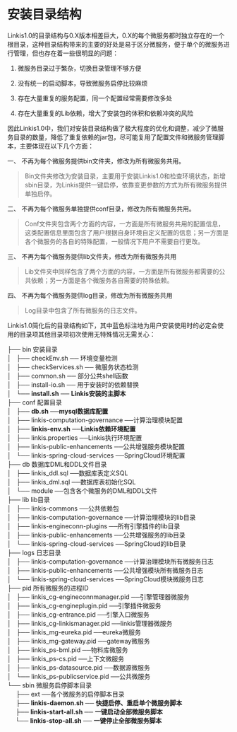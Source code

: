 安装目录结构
============

Linkis1.0的目录结构与0.X版本相差巨大，0.X的每个微服务都时独立存在的一个根目录，这种目录结构带来的主要的好处是易于区分微服务，便于单个的微服务进行管理，但也存在着一些很明显的问题：

1.  微服务目录过于繁杂，切换目录管理不够方便

2.  没有统一的启动脚本，导致微服务启停比较麻烦

3.  存在大量重复的服务配置，同一个配置经常需要修改多处

4.  存在大量重复的Lib依赖，增大了安装包的体积和依赖冲突的风险

因此Linkis1.0中，我们对安装目录结构做了极大程度的优化和调整，减少了微服务目录的数量，降低了重复依赖的jar包，尽可能复用了配置文件和微服务管理脚本，主要体现在以下几个方面：

一、  不再为每个微服务提供bin文件夹，修改为所有微服务共用。

>   Bin文件夹修改为安装目录，主要用于安装Linkis1.0和检查环境状态，新增sbin目录，为Linkis提供一键启停，依靠变更参数的方式为所有微服务提供单独启停。

二、  不再为每个微服务单独提供conf目录，修改为所有微服务共用。

>   Conf文件夹包含两个方面的内容，一方面是所有微服务共用的配置信息，这类配置信息里面包含了用户根据自身环境自定义配置的信息；另一方面是各个微服务的各自的特殊配置，一般情况下用户不需要自行更改。

三、  不再为每个微服务提供lib文件夹，修改为所有微服务共用

>   Lib文件夹中同样包含了两个方面的内容，一方面是所有微服务都需要的公共依赖；另一方面是各个微服务各自需要的特殊依赖。

四、  不再为每个微服务提供log目录，修改为所有微服务共用

>   Log目录中包含了所有微服务的日志文件。

Linkis1.0简化后的目录结构如下，其中蓝色标注地为用户安装使用时的必定会使用的目录项其他目录项初次使用无特殊情况无需关心：

├── bin 安装目录  
│   ├── checkEnv.sh ── 环境变量检测  
│   ├── checkServices.sh ── 微服务状态检测  
│   ├── common.sh ── 部分公共shell函数  
│   ├── install-io.sh ── 用于安装时的依赖替换  
│   └── **install.sh** ── **Linkis安装的主脚本**  
├── conf 配置目录  
│   ├── **db.sh** ──**mysql数据库配置**  
│   ├── linkis-computation-governance ──计算治理模块配置  
│   ├── **linkis-env.sh** ──**Linkis依赖环境配置**  
│   ├── linkis.properties ──Linkis执行环境配置  
│   ├── linkis-public-enhancements ──公共增强服务模块配置  
│   └── linkis-spring-cloud-services ──SpringCloud环境配置  
├── db 数据库DML和DDL文件目录  
│   ├── linkis\_ddl.sql ──数据库表定义SQL  
│   ├── linkis\_dml.sql ──数据库表初始化SQL  
│   └── module ──包含各个微服务的DML和DDL文件  
├── lib lib目录  
│   ├── linkis-commons ──公共依赖包  
│   ├── linkis-computation-governance ──计算治理模块的lib目录  
│   ├── linkis-engineconn-plugins ──所有引擎插件的lib目录  
│   ├── linkis-public-enhancements ──公共增强服务的lib目录  
│   └── linkis-spring-cloud-services ──SpringCloud的lib目录  
├── logs 日志目录  
│   ├── linkis-computation-governance ──计算治理模块所有微服务日志  
│   ├── linkis-public-enhancements ──公共增强模块所有微服务日志  
│   └── linkis-spring-cloud-services ──SpringCloud模块微服务日志  
├── pid 所有微服务的进程ID  
│   ├── linkis\_cg-engineconnmanager.pid ──引擎管理器微服务  
│   ├── linkis\_cg-engineplugin.pid ──引擎插件微服务  
│   ├── linkis\_cg-entrance.pid ──引擎入口微服务  
│   ├── linkis\_cg-linkismanager.pid ──linkis管理器微服务  
│   ├── linkis\_mg-eureka.pid ──eureka微服务  
│   ├── linkis\_mg-gateway.pid ──gateway微服务  
│   ├── linkis\_ps-bml.pid ──物料库微服务  
│   ├── linkis\_ps-cs.pid ──上下文微服务  
│   ├── linkis\_ps-datasource.pid ──数据源微服务  
│   └── linkis\_ps-publicservice.pid ──公共微服务  
└── sbin 微服务启停脚本目录  
     ├── ext ──各个微服务的启停脚本目录  
     ├── **linkis-daemon.sh** ── **快捷启停、重启单个微服务脚本**  
 &ensp;  ├── **linkis-start-all.sh** ── **一键启动全部微服务脚本**  
 &ensp;&ensp; └── **linkis-stop-all.sh** ── **一键停止全部微服务脚本**
